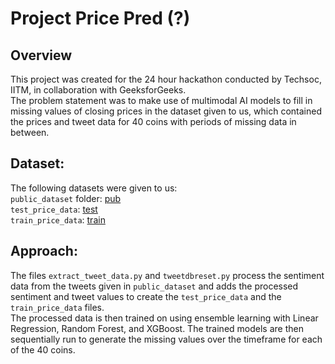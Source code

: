 # Project Price Pred (?)
## Overview
This project was created for the 24 hour hackathon conducted by Techsoc, IITM, in collaboration with GeeksforGeeks.</br>
The problem statement was to make use of multimodal AI models to fill in missing values of closing prices in the dataset given to us, which contained the prices and tweet data for 40 coins with periods of missing data in between.</br>
## Dataset:
The following datasets were given to us:</br>
`public_dataset` folder: [pub](https://drive.google.com/drive/folders/1D8P_FbvU3pNVz6IGnWXXEAdn7FQGFnbk?usp=drive_link)</br>
`test_price_data`: [test](https://drive.google.com/drive/folders/12KBPtgpdEQreae4hCTbD77ko3vHYY3HC?usp=drive_link)</br>
`train_price_data`: [train](https://drive.google.com/drive/folders/19UTES3MGs9gIzDtTzJ8t1L0l3AlwmU9T?usp=drive_link)</br>

## Approach:
The files `extract_tweet_data.py` and `tweetdbreset.py` process the sentiment data from the tweets given in `public_dataset` and adds the processed sentiment and tweet values to create the `test_price_data` and the `train_price_data` files.</br>
The processed data is then trained on using ensemble learning with Linear Regression, Random Forest, and XGBoost. The trained models are then sequentially run to generate the missing values over the timeframe for each of the 40 coins.</br>
